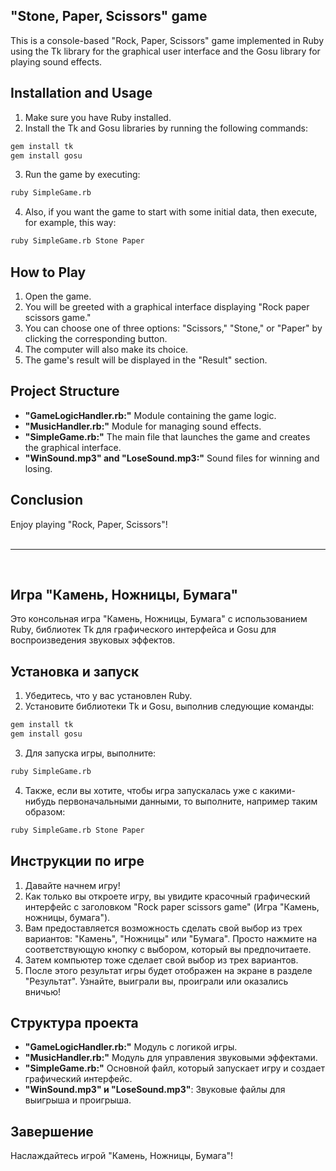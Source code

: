 ## **"Stone, Paper, Scissors" game**
This is a console-based "Rock, Paper, Scissors" game implemented in Ruby using the Tk library for the graphical user interface and the Gosu library for playing sound effects.
## Installation and Usage
1. Make sure you have Ruby installed.
2. Install the Tk and Gosu libraries by running the following commands:

```bash
gem install tk
gem install gosu
```

3. Run the game by executing:
```bash
ruby SimpleGame.rb
```
4. Also, if you want the game to start with some initial data, then execute, for example, this way:
```bash
ruby SimpleGame.rb Stone Paper
```

## How to Play
1. Open the game.
2. You will be greeted with a graphical interface displaying "Rock paper scissors game."
3. You can choose one of three options: "Scissors," "Stone," or "Paper" by clicking the corresponding button.
4. The computer will also make its choice.
5. The game's result will be displayed in the "Result" section.

## Project Structure
* **"GameLogicHandler.rb:"** Module containing the game logic.
* **"MusicHandler.rb:"** Module for managing sound effects.
* **"SimpleGame.rb:"** The main file that launches the game and creates the graphical interface.
* **"WinSound.mp3" and "LoseSound.mp3:"** Sound files for winning and losing.

## Conclusion
Enjoy playing "Rock, Paper, Scissors"!
<br>
<br>

---
<br>

## **Игра "Камень, Ножницы, Бумага"** 
Это консольная игра "Камень, Ножницы, Бумага" с использованием Ruby, библиотек Tk для графического интерфейса и Gosu для воспроизведения звуковых эффектов.

## Установка и запуск
1. Убедитесь, что у вас установлен Ruby.
2. Установите библиотеки Tk и Gosu, выполнив следующие команды:

```bash
gem install tk
gem install gosu
```

3. Для запуска игры, выполните:
```bash
ruby SimpleGame.rb
```
4. Также, если вы хотите, чтобы игра запускалась уже с какими-нибудь первоначальными данными, то выполните, например таким образом:
```bash
ruby SimpleGame.rb Stone Paper
```

## Инструкции по игре
1. Давайте начнем игру!
2. Как только вы откроете игру, вы увидите красочный графический интерфейс с заголовком "Rock paper scissors game" (Игра "Камень, ножницы, бумага").
3. Вам предоставляется возможность сделать свой выбор из трех вариантов: "Камень", "Ножницы" или "Бумага". Просто нажмите на соответствующую кнопку с выбором, который вы предпочитаете.
4. Затем компьютер тоже сделает свой выбор из трех вариантов.
5. После этого результат игры будет отображен на экране в разделе "Результат". Узнайте, выиграли вы, проиграли или оказались вничью!

## Структура проекта
* **"GameLogicHandler.rb:"** Модуль с логикой игры.
* **"MusicHandler.rb:"** Модуль для управления звуковыми эффектами.
* **"SimpleGame.rb:"** Основной файл, который запускает игру и создает графический интерфейс.
* **"WinSound.mp3" и "LoseSound.mp3"**: Звуковые файлы для выигрыша и проигрыша.

## Завершение
Наслаждайтесь игрой "Камень, Ножницы, Бумага"!

